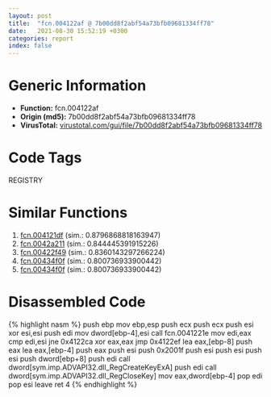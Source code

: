 ```yaml
---
layout: post
title:  "fcn.004122af @ 7b00dd8f2abf54a73bfb09681334ff78"
date:   2021-08-30 15:52:19 +0300
categories: report
index: false
---
```


# Generic Information
- **Function:** fcn.004122af
- **Origin (md5):** 7b00dd8f2abf54a73bfb09681334ff78
- **VirusTotal:** [virustotal.com/gui/file/7b00dd8f2abf54a73bfb09681334ff78][virustotal_ref]

# Code Tags
<span class="tag" id="REGISTRY">REGISTRY</span>


# Similar Functions

1. [fcn.004121df][similar_1_ref] (sim.: 0.8796868818163947)
2. [fcn.0042a211][similar_2_ref] (sim.: 0.844445391915226)
3. [fcn.00422f49][similar_3_ref] (sim.: 0.8360143297266224)
4. [fcn.00434f0f][similar_4_ref] (sim.: 0.800736933900442)
5. [fcn.00434f0f][similar_5_ref] (sim.: 0.800736933900442)


# Disassembled Code

{% highlight nasm %}
push ebp
mov ebp,esp
push ecx
push ecx
push esi
xor esi,esi
push edi
mov dword[ebp-4],esi
call fcn.0041221e
mov edi,eax
cmp edi,esi
jne 0x4122ca
xor eax,eax
jmp 0x4122ef
lea eax,[ebp-8]
push eax
lea eax,[ebp-4]
push eax
push esi
push 0x2001f
push esi
push esi
push esi
push dword[ebp+8]
push edi
call dword[sym.imp.ADVAPI32.dll_RegCreateKeyExA]
push edi
call dword[sym.imp.ADVAPI32.dll_RegCloseKey]
mov eax,dword[ebp-4]
pop edi
pop esi
leave 
ret 4
{% endhighlight %}


[similar_1_ref]: /report/fcn.004121df@a1c6b07868a0eea8f4ee5a872aa71909
[similar_2_ref]: /report/fcn.0042a211@fac4f0be03ac37bd8be7ef737cdcee10
[similar_3_ref]: /report/fcn.00422f49@59aef7c08025d70f84c85db2092fc99e
[similar_4_ref]: /report/fcn.00434f0f@8e21fa3f0489a6a256cf202e57f712bc
[similar_5_ref]: /report/fcn.00434f0f@44e1ffcf4e71f4505c09d520fd75f1e4
[virustotal_ref]: https://www.virustotal.com/gui/file/7b00dd8f2abf54a73bfb09681334ff78
